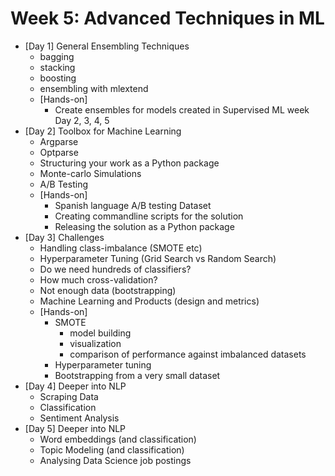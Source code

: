# Week 5: Advanced Techniques in ML

* [Day 1] General Ensembling Techniques
    - bagging
    - stacking
    - boosting
    - ensembling with mlextend
    - [Hands-on]
        * Create ensembles for models created in Supervised ML week Day 2, 3, 4, 5
* [Day 2] Toolbox for Machine Learning
    - Argparse
    - Optparse
    - Structuring your work as a Python package
    - Monte-carlo Simulations
    - A/B Testing
    - [Hands-on]
        * Spanish language A/B testing Dataset
        * Creating commandline scripts for the solution
        * Releasing the solution as a Python package
* [Day 3] Challenges
    - Handling class-imbalance (SMOTE etc)
    - Hyperparameter Tuning (Grid Search vs Random Search)
    - Do we need hundreds of classifiers?
    - How much cross-validation?
    - Not enough data (bootstrapping)
    - Machine Learning and Products (design and metrics)
    - [Hands-on]
        * SMOTE
            - model building
            - visualization
            - comparison of performance against imbalanced datasets
        * Hyperparameter tuning
        * Bootstrapping from a very small dataset
* [Day 4] Deeper into NLP
    - Scraping Data
    - Classification
    - Sentiment Analysis
* [Day 5] Deeper into NLP
    - Word embeddings (and classification)
    - Topic Modeling (and classification)
    - Analysing Data Science job postings
